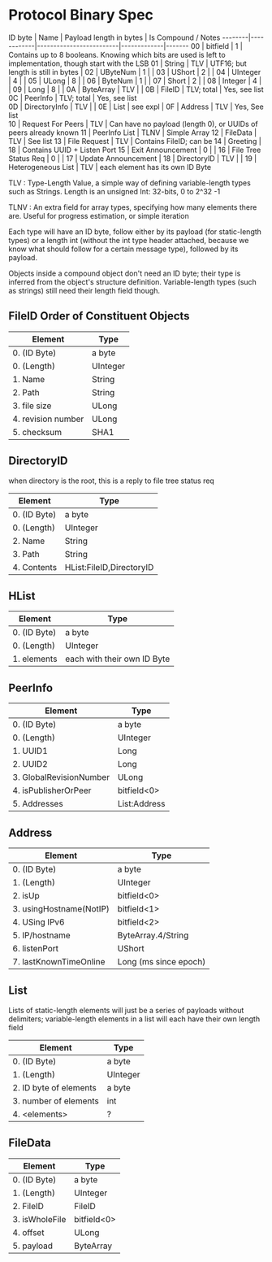 Protocol Binary Spec 
====================
ID byte | Name       | Payload length in bytes | Is Compound / Notes
--------|------------|-------------------------|-------------|-------
00      | bitfield              | 1     | Contains up to 8 booleans. Knowing which bits are used is left to implementation, though start with the LSB
01      | String                | TLV   | UTF16; but length is still in bytes |
02      | UByteNum              | 1     |   |
03      | UShort                | 2     |   |
04      | UInteger              | 4     |   |
05      | ULong                 | 8     |   |
06      | ByteNum               | 1     |   |
07      | Short                 | 2     |   |
08      | Integer               | 4     |   |
09      | Long                  | 8     |   |
0A      | ByteArray             | TLV   |   |
0B      | FileID                | TLV; total | Yes, see list    
0C      | PeerInfo              | TLV; total | Yes, see list    
0D      | DirectoryInfo         | TLV   |   |
0E      | List                  | see expl  |
0F      | Address               | TLV   | Yes, See list    
10      | Request For Peers     | TLV   | Can have no payload (length 0), or UUIDs of peers already known 
11      | PeerInfo List         | TLNV  | Simple Array
12      | FileData              | TLV   | See list
13      | File Request          | TLV   | Contains FileID; can be
14      | Greeting              | 18    | Contains UUID + Listen Port
15      | Exit Announcement     | 0     |   |
16      | File Tree Status Req  | 0     |   |
17      | Update Announcement   | 
18      | DirectoryID           | TLV   |   |
19      | Heterogeneous List    | TLV   | each element has its own ID Byte

TLV
:   Type-Length Value, a simple way of defining variable-length types such as Strings. Length is an unsigned Int: 32-bits, 0 to 2^32 -1

TLNV
: An extra field for array types, specifying how many elements there are. Useful for progress estimation, or simple iteration

Each type will have an ID byte, follow either by its payload (for static-length types)
or a length int (without the int type header attached, because we know what should 
follow for a certain message type), followed by its payload.

Objects inside a compound object don't need an ID byte; their type is inferred from the object's structure definition.
Variable-length types (such as strings) still need their length field though.

FileID Order of Constituent Objects
-----------------------------------
Element             | Type
--------------------|--------
0. (ID Byte)        | a byte
0. (Length)         | UInteger
1. Name             | String
2. Path             | String
3. file size        | ULong
4. revision number  | ULong
5. checksum         | SHA1

DirectoryID
-----------

when directory is the root, this is a reply to file tree status req

Element             | Type
--------------------|--------
0. (ID Byte)        | a byte
0. (Length)         | UInteger
2. Name             | String
3. Path             | String
4. Contents         | HList:FileID,DirectoryID

HList
-----
Element             | Type
--------------------|--------
0. (ID Byte)        | a byte
0. (Length)         | UInteger
1. elements | each with their own ID Byte

PeerInfo
--------
Element                | Type
-----------------------|--------
0. (ID Byte)           | a byte
0. (Length)            | UInteger
1. UUID1               | Long
2. UUID2               | Long
3. GlobalRevisionNumber| ULong
4. isPublisherOrPeer   | bitfield<0>
5. Addresses           | List:Address


Address
-------
Element                | Type
-----------------------|--------
0. (ID Byte)           | a byte
1. (Length)            | UInteger
2. isUp                | bitfield<0>
3. usingHostname(NotIP)| bitfield<1>
4. USing IPv6          | bitfield<2>
5. IP/hostname         | ByteArray.4/String
6. listenPort          | UShort
7. lastKnownTimeOnline | Long (ms since epoch)


List
-----

Lists of static-length elements will just be a series of payloads without delimiters;
variable-length elements in a list will each have their own length field

Element                 | Type
------------------------|--------
0. (ID Byte)            | a byte
1. (Length)             | UInteger
2. ID byte of elements  | a byte
3. number of elements   | int
4. &lt;elements&gt;     | ?

FileData
--------

Element                 | Type
------------------------|--------
0. (ID Byte)            | a byte
1. (Length)             | UInteger
2. FileID               | FileID
3. isWholeFile          | bitfield<0>
4. offset               | ULong
5. payload              | ByteArray
